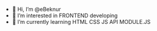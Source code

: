 - 👋 Hi, I’m @eBeknur
- 👀 I’m interested in FRONTEND developing
- 🌱 I’m currently learning HTML CSS JS API MODULE.JS 

<!---
eBeknur/eBeknur is a ✨ special ✨ repository because its `README.md` (this file) appears on your GitHub profile.
You can click the Preview link to take a look at your changes.
--->
